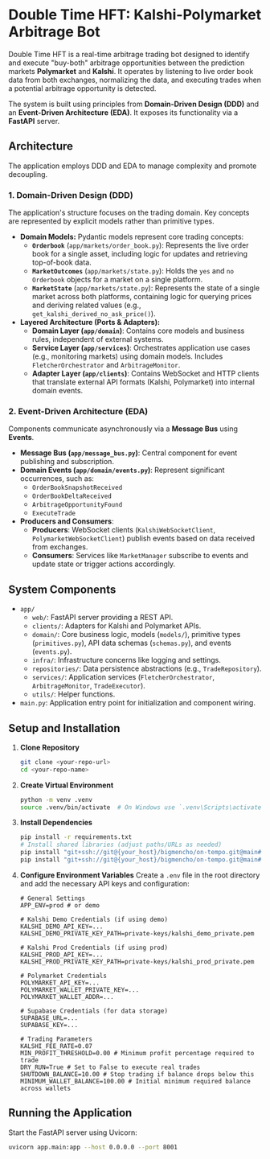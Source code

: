 # Double Time HFT: Kalshi-Polymarket Arbitrage Bot

Double Time HFT is a real-time arbitrage trading bot designed to identify and execute "buy-both" arbitrage opportunities between the prediction markets **Polymarket** and **Kalshi**. It operates by listening to live order book data from both exchanges, normalizing the data, and executing trades when a potential arbitrage opportunity is detected.

The system is built using principles from **Domain-Driven Design (DDD)** and an **Event-Driven Architecture (EDA)**. It exposes its functionality via a **FastAPI** server.

## Architecture

The application employs DDD and EDA to manage complexity and promote decoupling.

### 1. Domain-Driven Design (DDD)

The application's structure focuses on the trading domain. Key concepts are represented by explicit models rather than primitive types.

* **Domain Models:** Pydantic models represent core trading concepts:
    * **`Orderbook`** (`app/markets/order_book.py`): Represents the live order book for a single asset, including logic for updates and retrieving top-of-book data.
    * **`MarketOutcomes`** (`app/markets/state.py`): Holds the `yes` and `no` `Orderbook` objects for a market on a single platform.
    * **`MarketState`** (`app/markets/state.py`): Represents the state of a single market across both platforms, containing logic for querying prices and deriving related values (e.g., `get_kalshi_derived_no_ask_price()`).
* **Layered Architecture (Ports & Adapters):**
    * **Domain Layer (`app/domain`)**: Contains core models and business rules, independent of external systems.
    * **Service Layer (`app/services`)**: Orchestrates application use cases (e.g., monitoring markets) using domain models. Includes `FletcherOrchestrator` and `ArbitrageMonitor`.
    * **Adapter Layer (`app/clients`)**: Contains WebSocket and HTTP clients that translate external API formats (Kalshi, Polymarket) into internal domain events.

### 2. Event-Driven Architecture (EDA)

Components communicate asynchronously via a **Message Bus** using **Events**.

* **Message Bus (`app/message_bus.py`)**: Central component for event publishing and subscription.
* **Domain Events (`app/domain/events.py`)**: Represent significant occurrences, such as:
    * `OrderBookSnapshotReceived`
    * `OrderBookDeltaReceived`
    * `ArbitrageOpportunityFound`
    * `ExecuteTrade`
* **Producers and Consumers**:
    * **Producers**: WebSocket clients (`KalshiWebSocketClient`, `PolymarketWebSocketClient`) publish events based on data received from exchanges.
    * **Consumers**: Services like `MarketManager` subscribe to events and update state or trigger actions accordingly.

## System Components

* `app/`
    * `web/`: FastAPI server providing a REST API.
    * `clients/`: Adapters for Kalshi and Polymarket APIs.
    * `domain/`: Core business logic, models (`models/`), primitive types (`primitives.py`), API data schemas (`schemas.py`), and events (`events.py`).
    * `infra/`: Infrastructure concerns like logging and settings.
    * `repositories/`: Data persistence abstractions (e.g., `TradeRepository`).
    * `services/`: Application services (`FletcherOrchestrator`, `ArbitrageMonitor`, `TradeExecutor`).
    * `utils/`: Helper functions.
* `main.py`: Application entry point for initialization and component wiring.

## Setup and Installation

1.  **Clone Repository**
    ```bash
    git clone <your-repo-url>
    cd <your-repo-name>
    ```

2.  **Create Virtual Environment**
    ```bash
    python -m venv .venv
    source .venv/bin/activate  # On Windows use `.venv\Scripts\activate`
    ```

3.  **Install Dependencies**
    ```bash
    pip install -r requirements.txt
    # Install shared libraries (adjust paths/URLs as needed)
    pip install "git+ssh://git@{your_host}/bigmencho/on-tempo.git@main#egg=shared_infra&subdirectory=shared_libraries/shared_infrastructure_container"
    pip install "git+ssh://git@{your_host}/bigmencho/on-tempo.git@main#egg=shared_wallets&subdirectory=shared_libraries/shared_wallets_container"
    ```

4.  **Configure Environment Variables**
    Create a `.env` file in the root directory and add the necessary API keys and configuration:
    ```env
    # General Settings
    APP_ENV=prod # or demo

    # Kalshi Demo Credentials (if using demo)
    KALSHI_DEMO_API_KEY=...
    KALSHI_DEMO_PRIVATE_KEY_PATH=private-keys/kalshi_demo_private.pem

    # Kalshi Prod Credentials (if using prod)
    KALSHI_PROD_API_KEY=...
    KALSHI_PROD_PRIVATE_KEY_PATH=private-keys/kalshi_prod_private.pem

    # Polymarket Credentials
    POLYMARKET_API_KEY=...
    POLYMARKET_WALLET_PRIVATE_KEY=...
    POLYMARKET_WALLET_ADDR=...

    # Supabase Credentials (for data storage)
    SUPABASE_URL=...
    SUPABASE_KEY=...

    # Trading Parameters
    KALSHI_FEE_RATE=0.07
    MIN_PROFIT_THRESHOLD=0.00 # Minimum profit percentage required to trade
    DRY_RUN=True # Set to False to execute real trades
    SHUTDOWN_BALANCE=10.00 # Stop trading if balance drops below this
    MINIMUM_WALLET_BALANCE=100.00 # Initial minimum required balance across wallets
    ```

## Running the Application

Start the FastAPI server using Uvicorn:

```bash
uvicorn app.main:app --host 0.0.0.0 --port 8001
